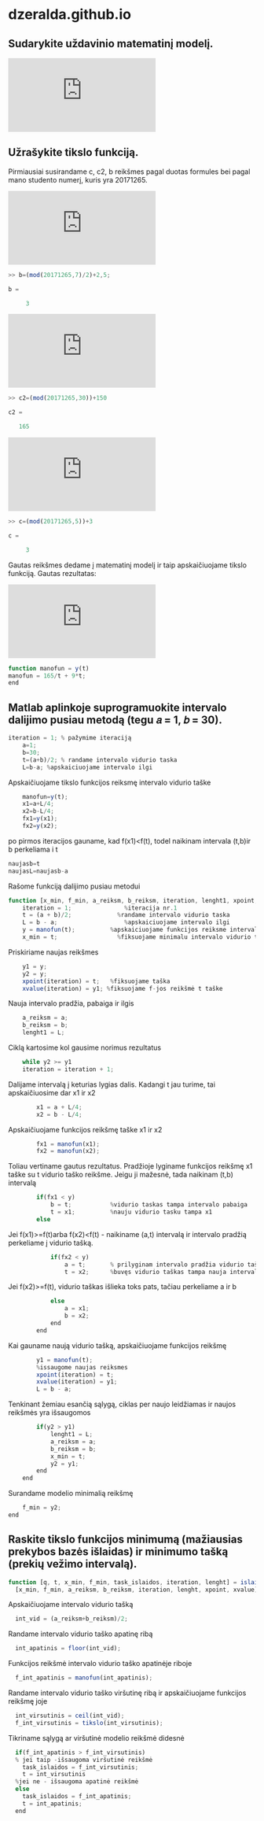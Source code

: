 # dzeralda.github.io
## Sudarykite uždavinio matematinį modelį.

![matematiniomodelioformule](https://latex.codecogs.com/gif.latex?min%20c%28t%29%3D%5Cfrac%7Bc2%7D%7Bt%7D&plus;c*t*b)

## Užrašykite tikslo funkciją.

Pirmiausiai susirandame c, c2, b reikšmes pagal duotas formules bei pagal mano studento numerį, kuris yra 20171265.

![prekestonomis](https://latex.codecogs.com/gif.latex?b%3D%5Cfrac%7BStudnr*mod*7%7D%7B2%7D&plus;2%2C5)

```javascript
>> b=(mod(20171265,7)/2)+2,5;

b =

     3
```

![partijoskaina](https://latex.codecogs.com/gif.latex?c2%3D%28studnr*mod*30%29&plus;150)

```javascript
>> c2=(mod(20171265,30))+150

c2 =

   165
```

![islaidos](https://latex.codecogs.com/gif.latex?c%3Dstudnr*mod*5&plus;3)

```javascript
>> c=(mod(20171265,5))+3

c =

     3
```
Gautas reikšmes dedame į matematinį modelį ir taip apskaičiuojame tikslo funkciją. 
Gautas rezultatas:

![tikslofunkcija](https://latex.codecogs.com/gif.latex?y%28t%29%3D%5Cfrac%7B165%7D%7Bt%7D&plus;9*t)

```javascript
function manofun = y(t)
manofun = 165/t + 9*t;
end
```
## Matlab aplinkoje suprogramuokite intervalo dalijimo pusiau metodą (tegu 𝑎 = 1, 𝑏 = 30). 

```javascript
iteration = 1; % pažymime iteraciją
    a=1;
    b=30;
    t=(a+b)/2; % randame intervalo vidurio taska
    L=b-a; %apskaiciuojame intervalo ilgi
```
Apskaičiuojame tikslo funkcijos reiksmę intervalo vidurio taške
```javascript
    manofun=y(t); 
    x1=a+L/4;
    x2=b-L/4;
    fx1=y(x1);
    fx2=y(x2);
```
po pirmos iteracijos gauname, kad f(x1)<f(t), todel  naikinam intervala (t,b)ir b perkeliama i t
```javascript
naujasb=t
naujasL=naujasb-a
```
Rašome funkciją dalijimo pusiau metodui
```javascript
function [x_min, f_min, a_reiksm, b_reiksm, iteration, lenght1, xpoint, xvalue] = dalijimas_pusiau(a, b)
    iteration = 1;               %iteracija nr.1
    t = (a + b)/2;             %randame intervalo vidurio taska
    L = b - a;                   %apskaiciuojame intervalo ilgi
    y = manofun(t);          %apskaiciuojame funkcijos reiksme intervalo vidurio taske
    x_min = t;                 %fiksuojame minimalu intervalo vidurio taska
```
Priskiriame naujas reikšmes
```javascript
    y1 = y;           
    y2 = y;               
    xpoint(iteration) = t;   %fiksuojame taška
    xvalue(iteration) = y1; %fiksuojame f-jos reikšmė t taške
```   
Nauja intervalo pradžia, pabaiga ir ilgis
```javascript
    a_reiksm = a;     
    b_reiksm = b;     
    lenght1 = L;            
```
Ciklą kartosime kol gausime norimus rezultatus
```javascript
    while y2 >= y1
    iteration = iteration + 1;
```
Dalijame intervalą į keturias lygias dalis. Kadangi t jau turime, tai apskaičiuosime dar x1 ir x2
```javascript
        x1 = a + L/4; 
        x2 = b - L/4;
```
Apskaičiuojame funkcijos reikšmę taške x1 ir x2
```javascript
        fx1 = manofun(x1); 
        fx2 = manofun(x2); 
```       
Toliau vertiname gautus rezultatus. 
Pradžioje lyginame funkcijos reikšmę x1 taške su t vidurio taško reikšme. Jeigu ji mažesnė, tada naikinam (t,b) intervalą
```javascript
        if(fx1 < y)
            b = t;           %vidurio taskas tampa intervalo pabaiga
            t = x1;          %nauju vidurio tasku tampa x1 
        else
```           
Jei f(x1)>=f(t)arba f(x2)<f(t) - naikiname (a,t) intervalą ir intervalo pradžią perkeliame į vidurio tašką.
```javascript
            if(fx2 < y)                
                a = t;       % prilyginam intervalo pradžia vidurio taškui
                t = x2;      %buvęs vidurio taškas tampa nauja intervalo pabaiga
```
Jei f(x2)>=f(t), vidurio taškas išlieka toks pats, tačiau perkeliame a ir b
```javascript
            else
                a = x1;    
                b = x2;     
            end
        end
```       
Kai gauname naują vidurio tašką, apskaičiuojame funkcijos reikšmę
```javascript
        y1 = manofun(t);  
        %issaugome naujas reiksmes 
        xpoint(iteration) = t;   
        xvalue(iteration) = y1; 
        L = b - a;  
```   
Tenkinant žemiau esančią sąlygą, ciklas per naujo leidžiamas ir naujos reikšmės yra išsaugomos
```javascript
        if(y2 > y1)        
            lenght1 = L;        
            a_reiksm = a; 
            b_reiksm = b; 
            x_min = t;       
            y2 = y1;       
        end
    end
 ```
Surandame modelio minimalią reikšmę
```javascript
    f_min = y2;                
end
```
## Raskite tikslo funkcijos minimumą (mažiausias prekybos bazės išlaidas) ir minimumo tašką (prekių vežimo intervalą).
```javascript
function [q, t, x_min, f_min, task_islaidos, iteration, lenght] = islaidos(a, b)
  [x_min, f_min, a_reiksm, b_reiksm, iteration, lenght, xpoint, xvalue] = dalijimas_pusiau(a, b);
``` 
Apskaičiuojame intervalo vidurio tašką
```javascript
  int_vid = (a_reiksm+b_reiksm)/2; 
```  
Randame intervalo vidurio taško apatinę ribą
```javascript
  int_apatinis = floor(int_vid); 
```
Funkcijos reikšmė intervalo vidurio taško apatinėje riboje
```javascript
  f_int_apatinis = manofun(int_apatinis);
```
Randame intervalo vidurio taško viršutinę ribą ir apskaičiuojame funkcijos reikšmę joje
```javascript
  int_virsutinis = ceil(int_vid);            
  f_int_virsutinis = tikslo(int_virsutinis);      
```
Tikriname sąlygą ar viršutinė modelio reikšmė didesnė
```javascript
  if(f_int_apatinis > f_int_virsutinis)  
  % jei taip -išsaugoma viršutinė reikšmė
    task_islaidos = f_int_virsutinis;                        
    t = int_virsutinis  
  %jei ne - išsaugoma apatinė reikšmė
  else 
    task_islaidos = f_int_apatinis;                        
    t = int_apatinis;                       
  end
```
